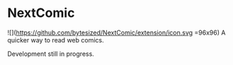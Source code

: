# NextComic

![](https://github.com/bytesized/NextComic/extension/icon.svg =96x96) A quicker way to read web comics.

Development still in progress.